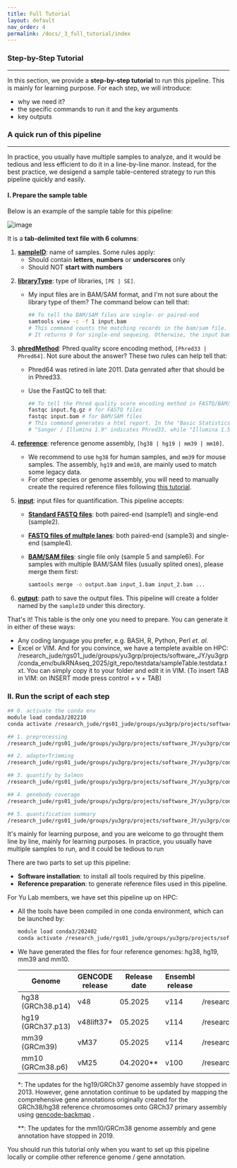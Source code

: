 ```yaml
---
title: Full Tutorial
layout: default
nav_order: 4
permalink: /docs/_3_full_tutorial/index
---
```


### Step-by-Step Tutorial

---

In this section, we provide a **step-by-step tutorial** to run this pipeline. This is mainly for learning purpose.
For each step, we will introduce:

- why we need it?
- the specific commands to run it and the key arguments
- key outputs

### A quick run of this pipeline

---

In practice, you usually have multiple samples to analyze, and it would be tedious and less efficient to do it in a line-by-line manor. Instead, for the best practice, we desigend a sample table-centered strategy to run this pipeline quickly and easily.

#### I. Prepare the sample table

Below is an example of the sample table for this pipeline:

![image](sampleTable_template.png)

  It is a **tab-delimited text file with 6 columns**:

1) **<u>sampleID</u>**: name of samples. Some rules apply:
   - Should contain **letters**, **numbers** or **underscores** only
   - Should NOT **start with numbers**

2. **<u>libraryType</u>**: type of libraries, `[PE | SE]`. 

   - My input files are in BAM/SAM format, and I'm not sure about the library type of them? The command below can tell that:

     ``` bash
     ## To tell the BAM/SAM files are single- or paired-end
     samtools view -c -f 1 input.bam
     # This command counts the matching records in the bam/sam file.
     # It returns 0 for single-end sequeing. Otherwise, the input bam/sam file is paired-end.
     ```

3. **<u>phredMethod</u>**: Phred quality score encoding method, `[Phred33 | Phred64]`. Not sure about the answer? These two rules can help tell that:

   - Phred64 was retired in late 2011. Data genrated after that should be in Phred33.

   - Use the FastQC to tell that: 

     ``` bash
     ## To tell the Phred quality score encoding method in FASTQ/BAM/SAM files
     fastqc input.fq.gz # for FASTQ files
     fastqc input.bam # for BAM/SAM files
     # This command generates a html report. In the "Basic Statistics" section, there is a measure called "Endcoding":
     # "Sanger / Illumina 1.9" indicates Phred33, while "Illumina 1.5 or lower" indicates Phred64.
     ```

4. **<u>reference</u>**: reference genome assembly, `[hg38 | hg19 | mm39 | mm10]`. 
   - We recommend to use `hg38` for human samples, and `mm39` for mouse samples. The assembly, `hg19` and `mm10`, are mainly used to match some legacy data.
   - For other species or genome assembly, you will need to manually create the required reference files following [this tutorial](https://jyyulab.github.io/bulkRNAseq_quantification_pipeline/docs/pipeline_setup/reference.html).

5. **<u>input</u>**: input files for quantification. This pipeline accepts:

   - **<u>Standard FASTQ files</u>**: both paired-end (sample1) and single-end (sample2).

   - **<u>FASTQ files of multple lanes</u>**: both paired-end (sample3) and single-end (sample4).

   - **<u>BAM/SAM files</u>**: single file only (sample 5 and sample6). For samples with  multiple BAM/SAM files (usually splited ones), please merge them first:

     ``` bash
     samtools merge -o output.bam input_1.bam input_2.bam ...
     ```

6. **<u>output</u>**: path to save the output files. This pipeline will create a folder named by the `sampleID` under this directory.

That's it! This table is the only one you need to prepare. You can generate it in either of these ways:

* Any coding language you prefer, e.g. BASH, R, Python, Perl *et. al.*
* Excel or VIM. And for you convince, we have a templete avaible on HPC: /research_jude/rgs01_jude/groups/yu3grp/projects/software_JY/yu3grp/conda_env/bulkRNAseq_2025/git_repo/testdata/sampleTable.testdata.txt. You can simply copy it to your folder and edit it in VIM. (To insert TAB in VIM: on INSERT mode press control + v + TAB)



### II. Run the script of each step



``` bash
## 0. activate the conda env
module load conda3/202210
conda activate /research_jude/rgs01_jude/groups/yu3grp/projects/software_JY/yu3grp/conda_env/bulkRNAseq_2023

## 1. preprocessing
/research_jude/rgs01_jude/groups/yu3grp/projects/software_JY/yu3grp/conda_env/bulkRNAseq_2023/git_repo/scripts/preProcessing.pl sampleTable.txt

## 2. adapterTrimming
/research_jude/rgs01_jude/groups/yu3grp/projects/software_JY/yu3grp/conda_env/bulkRNAseq_2023/git_repo/scripts/adapterTrimming.pl sampleTable.txt

## 3. quantify by Salmon
/research_jude/rgs01_jude/groups/yu3grp/projects/software_JY/yu3grp/conda_env/bulkRNAseq_2023/git_repo/scripts/quantSalmon.pl sampleTable.txt

## 4. genebody coverage
/research_jude/rgs01_jude/groups/yu3grp/projects/software_JY/yu3grp/conda_env/bulkRNAseq_2023/git_repo/scripts/geneCoverage.pl sampleTable.txt

## 5. quantification summary
/research_jude/rgs01_jude/groups/yu3grp/projects/software_JY/yu3grp/conda_env/bulkRNAseq_2023/git_repo/scripts/quantSummary.pl sampleTable.txt

```





It's mainly for learning purpose, and you are welcome to go throught them line by line, mainly for learning purposes. In practice, you usually have multiple samples to run, and it could be tedious to run  

There are two parts to set up this pipeline:

- **Software installation**: to install all tools required by this pipeline.
- **Reference preparation**: to generate reference files used in this pipeline.

For Yu Lab members, we have set this pipeline up on HPC:

- All the tools have been compiled in one conda environment, which can be launched by:

  ``` bash
  module load conda3/202402
  conda activate /research_jude/rgs01_jude/groups/yu3grp/projects/software_JY/yu3grp/conda_env/bulkRNAseq_2025
  ```

- We have generated the files for four reference genomes: hg38, hg19, mm39 and mm10.


  | Genome            | GENCODE release | Release date | Ensembl release | Path                                                         |
  | ----------------- | --------------- | ------------ | --------------- | ------------------------------------------------------------ |
  | hg38 (GRCh38.p14) | v48             | 05.2025      | v114            | /research_jude/rgs01_jude/groups/yu3grp/projects/software_JY/yu3grp/yulab_databases/references/hg38/gencode.release48 |
  | hg19 (GRCh37.p13) | v48lift37*      | 05.2025      | v114            | /research_jude/rgs01_jude/groups/yu3grp/projects/software_JY/yu3grp/yulab_databases/references/hg19/gencode.release48 |
  | mm39 (GRCm39)     | vM37            | 05.2025      | v114            | /research_jude/rgs01_jude/groups/yu3grp/projects/software_JY/yu3grp/yulab_databases/references/mm39/gencode.releaseM37 |
  | mm10 (GRCm38.p6)  | vM25            | 04.2020**    | v100            | /research_jude/rgs01_jude/groups/yu3grp/projects/software_JY/yu3grp/yulab_databases/references/mm10/gencode.releaseM25 |

  *: The updates for the hg19/GRCh37 genome assembly have stopped in 2013. However, gene annotation continue to be updated by mapping the comprehensive gene annotations originally created for the GRCh38/hg38 reference chromosomes onto GRCh37 primary assembly using [gencode-backmap](https://github.com/diekhans/gencode-backmap) .

  **: The updates for the mm10/GRCm38 genome assembly and gene annotation have stopped in 2019.

You should run this tutorial only when you want to set up this pipeline locally or complie other reference genome / gene annotation.